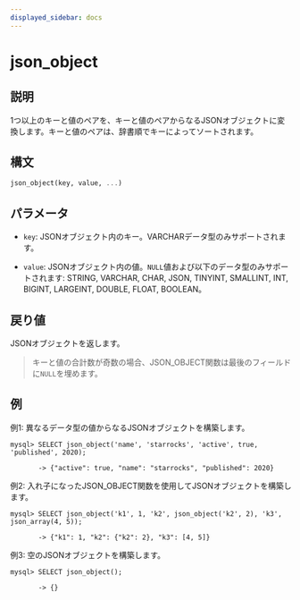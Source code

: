 ```yaml
---
displayed_sidebar: docs
---
```


# json_object

## 説明

1つ以上のキーと値のペアを、キーと値のペアからなるJSONオブジェクトに変換します。キーと値のペアは、辞書順でキーによってソートされます。

## 構文

```Haskell
json_object(key, value, ...)
```

## パラメータ

- `key`: JSONオブジェクト内のキー。VARCHARデータ型のみサポートされます。

- `value`: JSONオブジェクト内の値。`NULL`値および以下のデータ型のみサポートされます: STRING, VARCHAR, CHAR, JSON, TINYINT, SMALLINT, INT, BIGINT, LARGEINT, DOUBLE, FLOAT, BOOLEAN。

## 戻り値

JSONオブジェクトを返します。

> キーと値の合計数が奇数の場合、JSON_OBJECT関数は最後のフィールドに`NULL`を埋めます。

## 例

例1: 異なるデータ型の値からなるJSONオブジェクトを構築します。

```plaintext
mysql> SELECT json_object('name', 'starrocks', 'active', true, 'published', 2020);

       -> {"active": true, "name": "starrocks", "published": 2020}            
```

例2: 入れ子になったJSON_OBJECT関数を使用してJSONオブジェクトを構築します。

```plaintext
mysql> SELECT json_object('k1', 1, 'k2', json_object('k2', 2), 'k3', json_array(4, 5));

       -> {"k1": 1, "k2": {"k2": 2}, "k3": [4, 5]} 
```

例3: 空のJSONオブジェクトを構築します。

```plaintext
mysql> SELECT json_object();

       -> {}
```